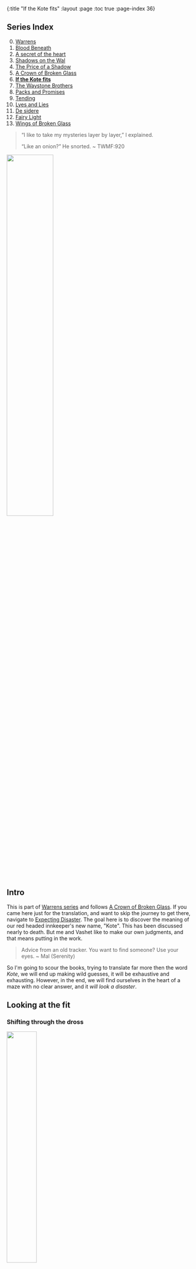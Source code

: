{:title "If the Kote fits"
 :layout :page
 :toc true
 :page-index 36}
 
## Series Index

0. [Warrens](/pages-output/warrens)
1. [Blood Beneath](/pages-output/blood-beneath)
2. [A secret of the heart](/pages-output/a-secret-of-the-heart)
3. [Shadows on the Wal](/pages-output/shadows-on-the-wal)
4. [The Price of a Shadow](/pages-output/the-price-of-a-shadow)
5. [A Crown of Broken Glass](/pages-output/a-crown-of-broken-glass)
6. **[If the Kote fits](/pages-output/fitting-a-kote)**
7. [The Waystone Brothers](/pages-output/the-waystone-brothers)
8. [Packs and Promises](/pages-output/tinker)
9. [Tending](/pages-output/tending)
10. [Lyes and Lies](/pages-output/cinder)
11. [De sidere](/pages-output/desire)
12. [Fairy Light](/pages-output/the-flame-itself)
13. [Wings of Broken Glass](/pages-output/wings-of-broken-glass)


 
> “I like to take my mysteries layer by layer,” I explained.
>
> “Like an onion?” He snorted. ~ TWMF:920

<img src="/img/onion-pic.png" height="50%" width="50%">




## Intro 

This is part of [Warrens series](/pages-output/warrens) and follows [A Crown of Broken Glass](/pages-output/a-crown-of-broken-glass). If you came here just for the translation, and want to skip the journey to get there, navigate to [Expecting Disaster](/pages-output/fitting-a-kote#expecting-disaster). The goal here is to discover the meaning of our red headed innkeeper's new name, "Kote". This has been discussed nearly to death. But me and Vashet like to make our own judgments, and that means putting in the work.

> Advice from an old tracker. You want to find someone? Use your eyes. ~ Mal (Serenity)

So I'm going to scour the books, trying to translate far more then the word _Kote_, we will end up making wild guesses, it will be exhaustive and exhausting. However, in the end, we will find ourselves in the heart of a maze with no clear answer, and it _will look a disaster_. 

## Looking at the fit

### Shifting through the dross

<img src="/img/kilvin-selas-alt-deck.jpg" height="40%" width="40%">

The word "Kote" is used twice by Kilvin, and it's from there our journey should start.

> "**Kist**, crayle, en kote," he swore furiously. He threw down the metal tube where it rang sharply
> against the stone floor. “Kraemet brevetan Aerin!” ~ TWMF:171

Kvothe's Siaru isn't perfect, but he thinks Kilvin said "Shit in God's beard". The comma at the end of the first phrase might indicate one continuous expression from Kilvin. [A usage Grammarly describes as Comma between direct quote and attribute tag](https://www.grammarly.com/blog/comma/). We get examples right away in NOTW e.g 

> "Hush now, you'll get all the answers before the end," Jake said. "Just let him tell it." 

> "No need for all that, Jake," Graham said. "Boy's just curious. Drink your drink." ~ NOTW: 3

Furthermore, Kvothe might only be pulling out words randomly and piecing them together. This means it's likely our set of words ranged the whole  7 words Kilvin uses. ~~to make you love him~~. This is going to be challenging and involve some guesswork.

"Kote" is used again by Kilvin when talking to Kvothe:

> "I am," he said cheerfully. "Do you know the saying 'Chan Vaen edan **Kote**'?" 
> 
> I tried to puzzle it out. "Seven years ... I don't know **Kote**." 
> 
> "'**Expect disaster** every seven years,'" he said. "It is an old saying, and true enough. This has been two years overdue." He gestured to the wreckage of his shop with a bandaged hand. "And now that it has come, it proves a mild disaster. My lamps were undamaged. No one was killed. Of all the small injuries, mine were the worst, as it should be." ~ NOTW:475

Before we get started decoding this, let's take a moment to reflect that if Kilvin is listing things in order, he values the lamps over lives. But let's not get distracted. We have to assume Kilvin would have corrected Kote if he got the first part wrong. Furthermore, even if it's not a direct translation, Ben tells us that "Chaen" means seven. Vaen is close to _Kaen_, an older version of Tak and _faen_, what Bast suggests we call fae creatures. Through, how either of those words would relate to the Siaru word for years is unclear, and I think the similarity likely just a conscience. More unsettling is a word with nearly the same pronunciation, "veyan" used by Bast while acting like he is being danced:

> He looked down at his hands curiously, then dropped the half-finished circle of holly onto the bar. His grin slowly faded to a blank expression, and he looked around the taproom dully. “Te **veyan**?” he said in a strange voice, his eyes glassy and confused. “Te-tanten ventelanet?” ~ TWMF:15

It's hard to see what question he could be asking here if they have the same meaning. "Te years?" maybe "What Year?", maybe "What year is it?" A good question if you find yourself suddenly inhabiting a human body. The other options are just as hard to fit: "Te/what disaster?" or "Te/I expect?". This is further confounded by the fact Bast is acting and knows Chronicler doesn't speak the language. 
I suspect _Te_ to mean "I" or "you". Though it's worth mentioning the rune for lock is _teh_, which means it could lean towards phonetically towards _look_. The Ademic use of "Sceope Teyas" translates to "I'm not speaking", given our favorite narrator Skarpi is quite the speaker, Sceope is likely Speaker leaving Teyas to cover "I'm not", so we might lean towards "I". 

The real skin-dancer used the words "I" and "Looks" a lot when it spoke Aturan: "I... am... look", "I look" and "I am looking..." so when it switches to faen its reasonable to assume it says both again:

> He smiled wide at Chronicler, all the vagueness gone from his expression. “**Те** varaiyn aroi Seathaloi vex mela,” he said in a deep voice.
> 
> “I ... I don’t follow you,” Chronicler said, disconcerted.
> 
> The man’s smile fell away. His eyes hardened, grew angry. “**Te**-tauren sciyr-loet? **Amauen**.” ~ NOTW:663

So the chances of _Te_ being "I",  get raised a bit. Also, Amauen is likely "Look". Keeping that in mind might help settle a dispute will run into later. But nothing is conclusive, we just don't get enough to work with. Another argument for _Vaen_ being related to time is that the first seven days (the original week) have the suffix "-en". e.g "hept-en". 

So we can safely narrow down the options.

* kote = expect | disaster | every
* edan = expect | disaster | every

I'm guessing we don't need to worry about _every_ as hopefully it's implicit. But for just the other two words we will have to dive into a labyrinth of other phrases, words, and parts of the language. So let's tackle "Kist" first, which is used several times and always as part of a curse:

> "**Kist**, crayle, en kote," he swore furiously. He threw down the metal tube where it rang sharply. ~ Kilvin  TWMF:171

> "**Kist** and crayle," I said, my own heart racing. "What's the matter?" ~ Kvothe TWMF:244

> **Kist**," he swore, then headed back outside, the door banging behind him. ~ Cealdish looking mail man TWMF:314

> the word Furtherence. Furtherance. **Kist**. You know what I mean. ~ Denna TWMF:315

> ever heard from her before. "**Kist** and crayle, I hate that Goddamn play. Modegan faerie-story trash. ~ Denna TWMF:486

If we had to choose a word from our set {shit, in, god, beard}, we should lean towards "shit". Given Kist and Crayle are only ever used in curses, it would be nice to check a list of curses, to make sure nothing pops out as close:

### Curses

| Curses & Insults (Not comprehensive)                                                                                                                                                             | Who                                                                |
|--------------------------------------------------------------------------------------------------------------------------------------------------------------------------------------------------|--------------------------------------------------------------------|
| Blackened body of God                                                                                                                                                                            | Jake                                                               |
| Blood, bracken, and bone                                                                                                                                                                         | The Cthaeh                                                         |
| Blackened, sodding damn                                                                                                                                                                          | Kvothe                                                             |
| Charred body of God                                                                                                                                                                              | Kote                                                               |
| Damn my blackened luck.                                                                                                                                                                          | Threpe                                                             |
| God. Blackened. Damn.                                                                                                                                                                            | Kvothe                                                             |
| Great Tehlu overroll me with your wings                                                                                                                                                          | Martin (slighty more of a prayer)                                  |
| God's grey ashes                                                                                                                                                                                 | Sim                                                                |
| God’s balls                                                                                                                                                                                      | Sim                                                                |
| God's mother                                                                                                                                                                                     | Sim, Devi, Jason, old man from Krins town, Kote                    |
| You don't have the sense God gave a dog                                                                                                                                                          | old man from Krins town                                            |
| lord and lady                                                                                                                                                                                    | Bast, Graham, Aaron, Cob, Kvothe, Stapes, Maer, Devi, Elodin, Dal. |
| Merciful Tehlu                                                                                                                                                                                   | Bast, Manet, Sim, Kvothe, Devi, Denna                              |
| Mother of God                                                                                                                                                                                    | Graham speaking to Carter                                          |
| Mothers milk                                                                                                                                                                                     | Kvothe?                                                            |
| Shit in god's beard                                                                                                                                                                              | by kilvin translated by kvothe                                     |
| Shit and onions                                                                                                                                                                                  | Vashet                                                             |
| Tehlu anyway                                                                                                                                                                                     | Graham, Shep, Manet, Kote                                          |
| Tehlu's tits and teeth                                                                                                                                                                           | Kvoteh, Devi                                                       |
| Tehlu crush us                                                                                                                                                                                   | street urchin with pike                                            |
| Tehlu and his great glowing penis can piss all over me                                                                                                                                           | street urchin with pike                                            |
| Tehlu hold and overroll us.                                                                                                                                                                      | Denna                                                              |
| Tehlu hold and—                                                                                                                                                                                  | Devi                                                               |
| Tiny gods                                                                                                                                                                                        | Bast, Kvothe, Threpe                                               |
| You’re thick as a post                                                                                                                                                                           | Cob                                                                |
| You twiggy little skeeth.                                                                                                                                                                        | Vashet                                                             |
| Shut your clepper, you old shit-fire                                                                                                                                                             | major's body guard                                                 |
| Punched a tinker?                                                                                                                                                                                | kote. (ok not a curse but a I love this line)                       |
| She hoped the greedy thing shit for a week. She hoped it shit its awful self inside-out and backward, then fell into a crack and lost its name and died alone and hollowempty in the angry dark. | Auri                                                               |
| “Trouble me no longer! I will set fire to your blood and fill you with a fear like ice and iron!”There was something familiar about his words, but I couldn’t put my finger on it.               | Ben                                                                |
| “I’ll turn you into butter on a summer day. I’ll turn you into a poet with the soul of a priest. I’ll fill you with lemon custard and push you out a window.” He spat. “Bastards.”               | Ben                                                                |
| “Ambrose, your presence is the horseshit frosting on the horseshit cake that is the admissions interview process.”                                                                               | Kvothe                                                             |
| “That hat makes you look like you fancy young boys,                                                                                                                                              | Kvothe                                                             |
| Were you born in a barn?”                                                                                                                                                                        | Sim                                                                |
| “Mine is to make insults. Yours is to be in-sluts.”                                                                                                                                              | Wit (how did you get here?)                                         |
| you little ravel bastard                                                                                                                                                                         | Hemme                                                              |
| “You stupid shit-eater, he saved us.                                                                                                                                                             | Krin                                                               |
| A dog can bark three times without counting.                                                                                                                                                     | Carceret                                                           |
| “You speak as a dog barks,” I said. “With no end. With no sense.”                                                                                                                                | kvothe (ademic insult)                                             |

### A dish best not served

Note lord and lady seems used frequently in Newarre, The Univerity and in Vintas. Meanwhile only Manet at the university uses "Tehlu anyway". A point in favor or Newarre being near the University as I write about in [How to get to Newarre](/pages-output/how-to-get-to-newarre).

Any of these words might play a role, but nothing contains "beard", and so we don't have a potential direct link. "Kist and crayle" might translate to  "Shite and Onions". An expletive attributed to James Joyce's piece [Gas from a Burner](https://genius.com/James-joyce-gas-from-a-burner-annotated). We even get the proper version with an _e_ at the end from Pike cussing out Bast:

> “It’s a **shite** rule!” the boy shouted, his hands making angry fists. “And you’re a **shite** little bastard who deserves more of the belt than he gets!” ~ TLT

Given we just suggested that "shit" substitute well for "Kist" in all uses. Crayle never appears on it's own, and its similarity to scrael is exciting, but nothing substantial comes of it. Kote does compare the scrael to a mushroom:

> The innkeeper nodded to himself as he continued to prod the thing. “There’s no blood. No organs. It’s just grey inside.” He poked it with a finger. “Like a **mushroom**.” ~ NOTW:256

If Crayle shared a root with Scrael and they were both in fact mushroom's, and Kist was onions, this would leave us with the popular dish _onions and mushrooms_. However, I don't see why everyone would be using Onions as a curse by itself. e.g "Onion. He swore" Though I suppose mushrooms do grow in shit. Furthermore, you can't spell crayle without _cry_, which onions are well knowing for inducing. While were on a tangent, let's mention that onion's have another relationship with our breaded master through the latin _Annianus_, which was associated with Welsh _einion_ "anvil". A metalworking tool that features predominantly in Kilvin's workshop, though he was glass blowing at the time he issued the curse in question.

Switching lanes, "en" is used twice by itself "En Temerant Voistra" making it a candidate for "the" or "In". Temerant sounds shinny, and "Voistra" sounds reminiscent of "avoi" which our skin-danced friend seems to use  for "look/see" or maybe "want". So "En Temerant voistra" might be "A look into Temerant". "en" also gets a brief mention by our pig farmer friend as a substitute for "in" in the phrase "wool en tae mouth..." So if we had to bet, en=in.

It would be nice to guess at what "Kraemet brevetan Aerin" means. AE appears in several critical words and is worth discussing on it's own. Check the last section of for a list of every word that has _ae_ in it, There are a lot. 

Visually, <font size="+3">&#198;</font>  tells quite a story. To me  <font size="+3">&#230;</font> looks like an infinity symbol, a circle turned against itself. This and other ideas I found in the story has lead me to view the Fae like this [This](/pages-output/the-price-of-a-shadow). Two circles could also be considered an Annulet, as could just one. I talk about Annulets as it related to the story [here](/pages-output/shadows-on-the-wal).  When you draw the letters so they connect you seem to get an H:

<img src="/img/nh.png" height="50%" width="50%">

The [Staff of Aescuapis](https://en.wikipedia.org/wiki/Rod_of_Asclepius), associated with healing and medicine, is serpent entwined rod.
It's often frequently confused with the staff of another god Hermes, the [caduceus](https://en.wikipedia.org/wiki/Caduceus), which among a host of other things
is associated with resurrection.

<img src="/img/rods.png" height="50%" width="50%">

So despite Basts urging that all snakes bite, it seems the Greek's at least thought some of them promoted healing.

Next let's consider the [phonetic history](https://en.wikipedia.org/wiki/%C3%86) which paints its origins to look this:

<img src="/img/a-image.png" height=100px width=100px>
<img src="/img/E-image.png" height=100px width=100px>

They look like a tinker and donkey to me. One map even gives the tinker little horns, how cute:

<img src="/img/tinker-hat.png" height=200px width=350px>

They also are the first two letters of Aesop's tales, here is one picked at random: [The North Wind & the Sun and the games they play](http://www.read.gov/aesop/143.html).
This book can found on the Princess bookshelf in the book "The Princess & Mr. Whiffles: The Deep Dark Below."

AE seems like it's all over, but how what value do we assign it? Gran might have
a good idea about how to think about AE. _Arrowroot hain't a palliative of any
sort. It's just good at carrying around what works."_. If I were looking for a neutral God, it would be AE.
Which means either of these two, "Kraemet" or "Aerin", might have been the one Kilvin was talking about. Let's start with all the usages of Kraemet:

> "**Kraem**. No. Not like this." Kilvin growled out a couple words and pounded his fist on the table, each thump as his hand came down was accompanied by a staccato burst of reddish light that welled up from his hand. "No sympathy. I do not want an ever-glowng lamp. I want an ever-burning one." He looked at me again showing his teeth, as if he were going to eat me. ~ NOTW:244

> "Only nobility," Wilem said. "**Kraemlish** bastards with no business having their study here. I think they stoke up high tuitions just so they can complain." ~  TWMF:254

> "**Kraem** no," Wilem said. "He can't go to the Medica. They will be asking to see if anyone is hurt." ~ TWMF:165

> against the stone floor. “**Kraemet** brevetan Aerin!” ~ TWMF:171

> Wil looked down at the tabletop. "**Kraem,**" he said. "It makes sense. ~ TWMF:220

If you're from Yll  your "yllish" so "-lish" might be a suffix meaning "people of". This would make our curses:

* "Godless bastards". 
* "god no"
* "god"
* "god no"

All of which work rather well. Though I suppose "shit" and "shitless" do to, but that's firmly in second place. It's possible "K-" is a form of negation or negative. The short argument for this comes from this exchange:


> I felt Master Elodin look at me. Actually felt it, I suppressed a shiver. "So-heketh ka Siaru krema'teth tu?" he asked. How well do you speak Siaru? 

> “Rieusa, ta **krelar** deala tu.” Not very well, thank you. ~ NOTW:245

Given re'lar means "speaker", it seems to be that we just slapped a k on it to negate it. And so Kraem could be the negated/evil/bad god. But I don't think we need to go down that road, other than to say it uses suggest it could be _a_ god. 

At best, I can say that Brevetan might share a root with our white-bearded Tak player Bredon. The suffix "-tan" is used in "quetentan~question" and "ketan" both are curious words, but neither leads me to any great insight. It could be used to modify the noun, so cutting it off might leave us close to the core, which is all we need here. "breve". It sort of looks like it might want to be beard. Or even better [beaver](https://www.etymonline.com/word/beaver), which could have been transferred from the early meaning "a bearded man" before it got it's more popular meaning (or it's double entendre).

### Faeling faent, naed Aeruh

Lot's of potential fun can be had with "Aerin" It has our isolated AE + rin. If AE is the wind, then what should be considered anything close to rin? rhintae|rhinta|rhin|rhinna|rhinata|rainbows ok.. the last one is silly. 

> <p class="rainbow-text">One story even mentioned rainbows. Who would write that? Why make a child terrified of rainbows?.  ~ TWMF:128<p>

Silly, like drawing attention to how its only a _v_ away from Verian, which is tiny red flower. One which kvothe mentions in relation to Verainia Greyflocks name, which he pairs down to "nina". In a Spanish context, Niña means "child". It's often a female name. It's also a short hop to NIN. Which is clearly visible intermixed in with Wind:

<img src="/img/selas-deck.jpg" height="50%" width="50%">

In Sumerian, Nina means "queen", "lady" "lord". Gods above, lets not even mention that it's occurrence in the name of Ninsun, (formal meaning "sun"), the mother of Gilgamesh, especially in the _flood myth_. Though I think the commonalities between the [myth](https://en.wikipedia.org/wiki/Gilgamesh_flood_myth#Flood_myth_section) and what will be limited to a flood representing a destructive event as prophesied by this line in the Lackless poem:

_One a door that holds the flood_

I can't help but wonder if the four plate door might not have cracks because it's _water tight_. Also, how far deep underground is the four plate door?

> The next day Fela skipped her lecture on Advanced Geometries and made her way to the Archives. She climbed down *several flights of stairs* and through a maze of corridors and shelves to find the only section of stone wall in the entire building that wasn’t lined with books. The four-plate door stood there, silent and immobile as a mountain: Valaritas. ~ NOTW:677

And how would it line up with Auri's Pool, The ever changing Twelve? The one she dives into like a fish bringing back treasures like bones, buckles, fulcrums, etc...

<img src="/img/auri-pool-pic.png" height="50%" width="50%">

But lets get back on topic, ["Nina"](https://www.etymonline.com/search?q=Nina) in a Russian context is a shortening of Annina, diminutive of Greek Anna, which is short for Annabelle, Kvothe first guess at the name for Denna's patron. I'm sure Kvothe could think of one sunny little girl in his life, but we can't go around connecting her to Denna's patron because of some hackneyed romp through etymonline.com Madness. What's next, suggesting she is a god?

_Listen, strange women diving into ponds, distributing bones and crystals is no basis for a system of creation. Supreme theoretical insight is gained by a comparison of the legends, not from some farcical aquatic ceremony._

_You can't expect to wield supreme magical power just 'cause some watery tart gave you a key, kiss and candle._

<i>I mean, if I went around saying there were nine chandrian, simply because a moistened modor tossed giant <a href="https://www.etymonline.com/word/iridium#etymonline_v_12225" id="grad1">  iridium  </a>  gear on a chair, they'd lock me away!</i>


<img src="/img/auri-pool-fulcrum.jpg" height="50%" width="50%">

I'm sorry, what were we doing again? Oh, yes. 

> “Kraemet brevetan Aerin!” 

So like Encans _is_ Tehlu, were not sure if we have one god or two gods and potentially a brevetan|barber|beard in the middle, trying to cut a beard. Or shit in it. Not much help in either case in translating Kote, but maybe we had our eyes opened to some new ideas. Or been scarred, take your pick.

*Edan* makes an appearance in a sentence that's even harder to translate:

> "Tetalia tu Kiaure edan A'siath," he said in Siaru, clapping Wilem on the shoulder as he walked out from behind the desk. "Vorelan tua tetam." ~ TWMF:427

And while I see some interesting words in there namely A'Siath potential meaning something close to  _Sithe_, which would only work if my interpretations in [A Crown of Broken Glass](/pages-output/a-crown-of-broken-glass) are correct. Why not take another detour and look into this little mystery some more.

### Yew can't tell the difference between Scrivs and Sithe?

But let's examine some further supporting evidence between the Scrivs and Sithe. The Sithe were known has hunters:

> Bast shrugged. “I’m running dark on this myself, Reshi. I know the Sithe used to ride out wearing holly crowns when they **hunted** the skin dancers. . . .” ! ~ TWMF:13

Kvothe describes the Scriv Viari, who works in acquisitions, as a hunter:

> A tall, lean Cealdish man opened the door behind the entry desk. Unlike most Cealdish men he was clean-shaven and wore his hair long, pulled back into a tail. He wore well-mended **hunter’s** leathers, a faded traveling cloak, and high boots, all dusty from the road. As he shut the door behind him, his hand went unconsciously to the hilt of his sword to keep it from striking the wall or the desk. ~ TWMF:427

In the book "History of Tak the fictional narrator is a Scriv:

> The Road to Tinue: A history of Tak
> ....
> Re'lar Daramin Centes Esq. **Fourth Tier Scriv**. Order of the **Yew**

This implies that their are multiple ranks of Scrivs, and so like the university ranks (e.g re'lar), the Archives might have it's own set of secrets you become privileged to as you rise up, one of which could feasible be the fact that their organization has historical connections with the Sithe. A [Yew](https://en.wikipedia.org/wiki/Taxus_baccata) is species of trees, where most parts of the plant are poisonous, potentially deadly. And while the Cthaeh was a willow, it's advice is toxic. The Yew is also considered symbolic of death and immortality, potential mirroring the dual nature of the Ctheah's poisonous tongue with it's panacea flowers. Though, I'm sure we can find quite a few tree's with mythologies that match the Ctheah in some form. While the sithe are typically connected with the Holly tree, which certainly isn't a Yew, they share a lot of similar characteristics, such as they both have bright red berries which are poisonous. Holly left and Yew right:

<img src="/img/holly-berry-pic.jpg" height="200px" width="200px">
<img src="/img/yew-berry-pic.jpg" height="200px" width="200px">

What's more, Yew is a preferred would for making bows.

> Wood from the yew is classified as a closed-pore softwood, similar to cedar and pine. Easy to work, yew is among the hardest of the softwoods, yet it possesses a remarkable elasticity, making it ideal for products that require springiness, such as bows

It's even associated with Longbows even...

> w is also associated with Wales and England because of the longbow, an early weapon of war developed in northern Europe, and as the English longbow the basis for a medieval tactical system. The oldest surviving yew longbow was found at Rotten Bottom in Dumfries and Galloway, Scotland. It has been given a calibrated radiocarbon date of 4040 BC to 3640 BC and is on display in the National Museum of Scotland. Yew is the wood of choice for longbow making; the heartwood is always on the inside of the bow with the sapwood on the outside.

Which Bast tells us the Sithe are fond of

> If anyone manages to come in contact with the Cthaeh, the Sithe kill them. They kill them from a half-mile off with their long horn bows. ~ TWMF:689

Traditionally, "horn bow" means a bow that incorporates horn, so it would traditional still use wood. An ottoman hornbow, compare it to the bow in the picture below.

<img src="/img/horn-bow.jpg" height="50%" width="50%">

Historically, people also made the arrows from the Yew  Tree because of it's toxic properties. I feel like the trunk pattern on the Yew tree is similar enough to what we see featured on the Modegan pairs deck:

<img src="/img/yew-tree.jpg">
<img src="/img/modgan-deck-back.jpg" height="25%" width="25%">

And the Sithe and Lorren are very serious about their charge. To round this out, If _order of the Yew_, isn't related to the Ctheah, then it might be a reference to another mythological tree, or tree dweller. Potentially even [the world tree](https://treespiritwisdom.com/tree-spirit-wisdom/yew-tree-symbolism/). 

<img src="/img/world-tree-yew.jpg">

Eventually, I'll move this work on the yew to it's own section and flush it out more. For now let's get back to figuring out what _kote_ means.

### Spoons, sky and the blackened eye

Another word close enough to Kote that we should consider is _moteth_, which is muttered by Denna when drugged and half asleep:

> “Moteth?” she muttered around a mouthful of sleep, her eyes barely moving under her lids. ~ NOWT:610

I can't let go of the idea that if you remove the common words from moteth and something you get _sing_. Though what that means, I can't tell you. The suffix of the word _-th_ is quite common. 

* Keth-Selhan ~ one sock 
* So-heketh ka Siaru krema’teth tu?" ~ "How well do you speak Siaru?
* A'siath ~ family or "bring close"
* Kvothe pronounced nearly the same as "Quothe"
* “Tuan volgen oketh ama.” ~  ‘don’t put a spoon in your eye over it.’ | ‘don’t let it make you crazy’. 

_-eth_ could be a form a possessive. e.g "your one sock", "you speak...", "your family", oketh ~ "your eye..."|"your... madness", etc. Regardless, we can strip it out to find the noun, Mote. Which is a letter away from Kote. Mote means [dust visible in a ray of sunlight](https://www.etymonline.com/word/mote?ref=etymonline_crossreference), in the archaic it means _Mighty_. It's also potentially the origins of the word [motley](https://www.etymonline.com/word/motley) which means variegated in color. Only one being holds the mantle of mighty and is possessed of many colors, the one and only <i id="grad1">Taborlin the greeeaatttt!</i>. Which is a name I plan on trying to unravel shortly. Also if _-eth_ mean possession, then the use of the teeth in "Tehlu's tits and teeth" might have an alternative meaning te-eth, If "Te" is I and "eth" is possession then te-eth could mean self mastery. Auri and the Bene Gesserit understand the importance of self control. Auri's fulcrum has 10 teeth and one is broken, maybe a representation of the one who couldn't control themselves? Or again if _Te_ is "you" te-eth could be mastery of another, maybe one who wasn't mastered?

One phrase that wouldn't seem relevant at first glance but is likely the fulcrum to this mystery is

> “Tuan volgen oketh ama.” I said, using one of my favorite Siaru idioms. It meant 'don't let it make you crazy' but it translated literally as: 'don't put a spoon in your eye over it.' ~ NOTW:287

I'll claim two of these words are easy to identify. "Tuan" ~ "your|you|dont you". Sharing a root "tu" as used in "tu ketha" ~ "are you coal". The other is Volgen which longer and so likely fits to spoon. This leaves us with "oketh" and "ama" one of which needs to function as "in eye/in one eye". This ends up being quite a challenge. _ama_ would be a good candidate for eye given there both three letters. 

It's also the first three letters of amauen which is used three times (but really just two):

> The man’s smile fell away. His eyes hardened, grew angry. “Te-tauren sciyr-loet? Amauen.” ~ NOTW:663

Given how many times the skin-dancer says _looking_, it's safer to fit amauen to looking even without the other connections raising the probability of it being correct. We also see it used in Felurians song:

> Cae-Lanion Luhial  
> di mari Felanua  
> Kreata Tu ciar  
> tu alaran di  
> Dirella. **Amauen.**  
> Loesi an delan  
> tu nia vor ruhlan  
> Felurian thae.”  
> ~ TWMF 631  

<img src="/img/b-mezzanotte-lorkhan-felurian-recuperado-b.jpg" height="50%" width="50%">

I had a hard time with this one so I called Felurian and she helped me out:

_Come to the seven's mansion, the moon's home._
<br>
_Chance married or marred, beautiful and broken_
<br>
_You a sweet flickering candle flame_
<br>
_Your love fleeting_
<br>
_We're separated. Look._
<br>
_Earth and sky_
<br>
_You of the Ruh, of the land_
<br>
_I of the sky, the beautiful moon tree's flower_

Their are a couple other faen words that start with _am-_, notable  _amouen_, which is used twice by Felurian:

>  She looked down at me, her expression proud and regal as a queen.
> "**amouen**," she said, spreading the fingers of one hand and making a
> deliberate gesture. "this we call the hushed hart. an easy lesson to begin,
> and one I expect you will enjoy." ~ TWMF:654

and 

> Felurian smiled indulgently. "you are my precious newborn lamb. look! there
> hangs a cloud as well! **amouen!** dance for joy!" She laughed. ~ TWMF:669

It leans slightly to  "look" but is shares more letters with "sound/listen" or maybe a child of both meaning _pay attention_. Given what we derived from other phrases, will have to assume Felurian's use of the word Amouen means "listen", after all, Kvothe didn't have any trouble looking at her. Here is a bit of a graph to try and pull together some of the Fae A- words and their origins:

<img src="/img/ama.jpg" >


Additionally, "oketh ama" could together be "one dark eye" the idiom now clearly a reference to Skarpis story about Selitos. "Keth" itself seems to share a root or similarity with "dark/black/coal" considering "tu Ketha" being close to "are you coal". The Tinker tells us that "ket-selem" would be "first-night" and "keth-selhan" would be "one sock" the root "ket" seems to be first. Then "keth" ~ "one".  which would seem to fit with _oketh_ being close to one and _ama_ being eye. 

The reason for considering these words is because _Kote_ isn't to far from _keth_. We were left with a bit of a choice. Is oketh _eye_ or is ama? I'm leading you down this road because I think this confusion is planned. This is the deeper mystery beyond considering if Kote's life was a disaster. Is he a hero, the "one" maybe a God? And more importantly, what does it mean to be a god. They're all around us, why comment on one more when he can't even seem to fight off two mercenaries. 

Or maybe the is closeness to _keth_ hints he was the villain of coal~ash all along? Words are pale shadows of names and Bast hints someone truly powerful could take a shadow and... what? Make of it a curse? Use it to keep them safe? I don't believe shadows make us who we are; I think what we choose to hide in them does. So here we are in darkness, turned and turned about in a maze of meaning. Old ways are best, the clearest common road was a **disaster**, but at least it was familiar. 

But like our Inn Keeper, we have saved our fire for the darkest hour, when it will burn the brightest. And our sleeping mind will do more a moment than a decade of spilled ink could...

## Expecting Disaster

_The door's seals now broken,_
<br>
_The flood gates are open._
<br>
_What a price to pay, to set the moon free._
<br>
_No longer held at bay, by it's will the world tree will decay._

_Look, listen and see,_
<br>
_What a puppet says to thee._
<br>
_Do you know what you have been, what you are not, and what you will be?_

_Bast sees a Kote and expects disaster,_
<br>
_but he underestimates his master._
<br>
_The young act with reckless defiance._
<br>
_A Specere seeks the haert of silence._

<img src="/img/seer_4.png" height="50%" width="50%">

That isn't the end of the song, or Kote's... not by half. 

## Translations and further considerations

### Chan vaen edan kote

So if we lock in _Kote_ as expect, and we established with some certainty that _Chan_ was Seven were left with _Seven vaen edan expect_. We left off with a strong argument 
for vaen being related to time and years, enough to ease it into that slot, which leaves edan to mean disaster. 

_edan_ also appears in

> “Tetalia tu Kiaure edan A’siath,” he said in Siaru, clapping Wilem on the shoulder as he walked out from behind the desk. “Vorelan tua tetam.” ~ NOTW:427

and the phrase under question. If my wild guess about A'siath being Sithe is correct were actually not to far from translating this first part in some sense: _tetalia you disaster sithe_, maybe "you would make a terrible sithe** followed by "desire your tetam**. That's too much guess work though. Here are some other words to consider:

* Ed**e**n is paradise, which is nearly the opposite of a disaster.
* Adem is also fairly close, and could have roots in Ademre, which might be adem's land. Given how _re_ seems to indicate "land of" or at least _land_.
* Bredon almost has an _edan_ and given many (including myself) rank him high on the list of Denna's potential patron's, it wouldn't be a surprise if he had a negative word like Disaster in the middle of his name. 

Edan appears on the map several times. Near the edges of Ceald on the ocean side: "V**EDAN**TIS CIRADAT" and "The **EDAN**E RETTE" Ciradat is just a curl away from a t being an e and getting Ciradae. There are 3 "Ciradat's" on that map each on coastal areas. "S**EDAN**TIS Bay"  Finally "Ven Veden" is also along the coast and every map likes to put the sea monster to the far east, Now I can't help but wonder if monsters (scrael?) or invaders came from that direction at one point. Edan being "look" or "disaster" would both support the idea that its a place to pay attention to. To be honest, having the word "see" in words close to the _sea_ is somewhat compelling.

We should touch on the idea that kvothe is Andan~Edan~Disaster and so his choice of his new name Kote, might be to distance himself from the stigma of anger and burning. The references to the sea would now play nicely into the theme of "water with fire in it", that we have seen and I think will see again. 

### Kist, crayle, en kote

I suspect the translation of "Kist, crayle, en kote," is akin to "Shit and onions in my eye." or simply put, "I can't see shit". Recall that the lighting had changed in the Fishery and possible it was throwing the Masters keen eye off (TWMF:171):

> I hoped the change in light was due to a new lamp.
> Kilvin's mood was always foul when one of his lamps went unexpectedly dark.
> Scanning the rafters, I didn't see any dark lamps. It took me a long moment to realize the strange
> quality of the light was due to actual sunlight slanting in through the low windows on the eastern wall.
> Normally I didn't come to work until later in the day. 

Or maybe his goggles were fogged:

> "Kist, crayle, en kote," he swore furiously. He threw down the metal tube where it rang sharply
> against the stone floor. “Kraemet brevetan Aerin!”
> 
> I fought down the sudden urge to laugh. My Siaru wasn't perfect, but I was fairly certain Kilvin had
> said, Shit in God's beard.
> 
> The bearlike master stood for a long moment, looking down at the ruined glass on the floor. Then
> he let out a long, irritated breath through his nose, pulled off his **goggles**, and turned to look at me.

Either way, his vision was likely obscured. On top of Kvothe wasn't at his best due to an acute case of jumping out a window, both likely played a role in the timing being off on the project. Meanwhile, by itself:

> “Kraemet brevetan Aerin!”

Might be "blackened beard of god". Though the whole thing might functionally come across as "I cant see through the blackened beard of god". Though putting Aturn prudishness aside, if brevetan did lean towards the slang term for beaver, there might be some far-reaching implication.



 <img src="/img/cloak1.png" height="80%" width="80%">
 
### Grammar implications

So I'm claiming that _Kote_, as Kilvin uses it, means "expect". In the sentence "Chan vaen edan kote" that would place the verb at the end of the sentence. A word for word swap would give us "Seven years disaster expect". It would be nice to see this language pattern repeated. Or at least that this placement isn't unusual. Let's look at some other Siaru translations. Here is Kvothe replying to Elodin:

> I felt Master Elodin look at me. Actually felt it, I suppressed a shiver. “So-heketh ka Siaru krema’teth tu?” he asked. How well do you speak Siaru?
> 
> “Rieusa, ta krelar deala tu.” Not very well, thank you. ~ NOTW: 315

I might have mentioned this, but _tu_ is likely "you", so our first try would seem to validate the idea that we can't just swap words. Language translation rarely works that way, but it would be distressing if it did work in other cases. Bonus, does "ta" mean "I/me"? Let's try another, and will leave it to the audience (you) to find a grammar for the language. Here is Kvothe talking to Roent:

> I nodded solemnly. “Rieusa, tu kialus A’isha tua.” Thank you for bringing me close to your family. ~ NOTW:219

_tua_ is likely "your". We also easily get _Reiusa_ as "Thank you" which leaves only _Kialus_ or _A'isha_. Again, word swapping would get you: "Thank you, you kialus A'isha your". Which makes no sense in English no matter how we fit our remaining words. While we're here, lets try to translate this. First off, using "tu" as "you" here is also awkward, and I wonder if it doesn't change meaning based on position. Given how are hunter Scriv uses the word "A’siath," I have a hunch "A'-" implies group or collection, so I'm leaning towards A'isha as family. The only close word to _kialus_ is _Kiaure_, also used by the Scriv. It's rather dangerous to translate based off only three points however. 

The point is, Siaru doesn't work like English, we shouldn't expect the words to line up, we don't know the grammar.

### What Disaster?

I should also say something about what Disaster Kilvin is referring to, or at least raise the topic. Remember he says its two years over do. So it happened nine years ago.

Manet is full of horror tales of students getting hurt, he mentions an even twenty years back where a student lost his arm. Then another, where someone cooked themselves via heat slippage. Finally, he talks about an even which would fit, as it happened 10 years back to an Artificer that Manet trained himself:

> “Risky is risky,” Manet said. “I trained a fellow maybe **ten years back**, what was his name ... ?” He tapped his head for a moment, then shrugged. “He made a little slip.” Manet snapped his fingers sharply “But that’s all it takes. Got burned pretty badly and lost a couple fingers. Wasn’t much of an artificer afterward.”

Though it's impossible to tell if that's the specific event Kilvin is referring to. Maybe more interesting and relevant to the story is the origins of the phrase it self. Seven is a popular number in the KKC. Trip throws sevens, Savien returned to Aloine on the seventh year, Auri's seven days etc... But which would be a Disaster, maybe specific to the Siaru? I'll hedge that it relates to Tehlu catching Encanis on the seventh year. But were already over budget for theories so I'll try to flush that idea in another post.

# Epilogue

So, _expect_ can trace it's linage back to the word _see_. Kote, like Chronicler, has had his eye's opened a bit by this point and is no longer blind to the words true nature. He has truly earned the rank E'lir, a Seer. Kvothe so far has gotten away on luck, recall all the times he chides himself for ending up in a situation with no plan, resources and source? I suspect his bull-headed reckless pursuit finally caught up with his lack of preparation and he ended up changing his nature in order to avoid one type of catastrophe, only to fall into another. Out of the fryer and into the fire if you will. Kote has taken some time to reflect, and in the process, he has been planning, acting and _expecting_ the worlds true players to come find him. He knows he is being watched, that the world has its eye on him. So, he is on stage, an actor, playing his role so perfectly it would break a heart, and fool a God.

Before we go on, lets take a break and rest our feet at the local [Inn](/pages-output/the-waystone-brothers).

## Art

* [onion](https://fineartamerica.com/featured/red-onion-translucent-peeled-layers-johan-swanepoel.html)
* [Felurian by Lorkhan](https://www.artstation.com/artwork/G4gm3)
* Other art from world builders

## Homework

1. Discuss the potential relevance of the tree _leyland cypress._

<img src="/img/leyland-cypress.jpg" height="50%" width="50%">

2. Could the difference in letters between kvothe and kote: _ve_, be related to the Ademic word _veh_ meaning submit? What might the translation of _ve_ in Ademic be?


## Credits

* Shot out to u/playtheboard for listening to me rant.

## &#xe6;

There are around 100 words with ae in them:

* aeh
* aerial
* aerin
* aerlevsedi
* aerueh
* aeruh
* aesh
* aesthetic
* aesthetically
* aethe
* aethin
* aetnia
* algae-covered
* antusvaeret
* baedn
* baedn-bryt
* baet
* brae
* cae-lanion
* caenin
* caesura
* cershaen
* chael
* chaen
* chaen-dian
* chaendrian
* ciradae
* ciridae
* cthaeh
* cyae
* cyaerbas
* dae
* daeln
* daen
* daendan
* daeonica
* daeonka
* dinael
* dinnaeh
* dyanae
* enshaedn
* fae
* faeant
* faeling
* faen
* faen-moite
* faerie
* faerie-story
* faerie-tale
* faeries
* faeriniel
* faether
* faeton
* formulae
* gaelet
* gaelets
* hae
* haen’t
* haert
* kaen
* kaene
* kaepcaen
* kaerva
* khershaen
* kraem
* kraemet
* kraemlish
* maedre
* mael
* maer
* maern
* maershon
* mahael-uret
* minutiae
* nae
* naever
* praevek
* rhintae
* sae
* scaendyne
* scrael
* shae
* shaed
* tae
* taetn’s
* tae—
* tae’ve
* tegnostae
* thae
* vaen
* vaevin


